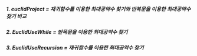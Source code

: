 ##### 1. euclidProject = 재귀함수를 이용한 최대공약수 찾기와 반복문을 이용한 최대공약수 찾기 비교
##### 2. EuclidUseWhile = 반목문을 이용한 최대공약수 찾기
##### 3. EuclidUseRecursion = 재귀함수를 이용한 최대공약수 찾기
